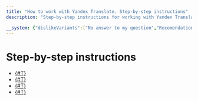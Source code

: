 ```yaml
---
title: "How to work with Yandex Translate. Step-by-step instructions"
description: "Step-by-step instructions for working with Yandex Translate. From the article you will learn how to translate text, how you can improve the accuracy of translation. We will tell you in detail about the definition of the text language and supported languages."

__system: {"dislikeVariants":["No answer to my question","Recomendations didn't help","The content doesn't match title","Other"]}
---
```



# Step-by-step instructions

- [{#T}](translate.md)
- [{#T}](better-quality.md)
- [{#T}](detect.md)
- [{#T}](list.md)

